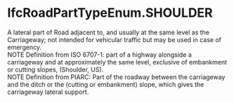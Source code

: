 IfcRoadPartTypeEnum.SHOULDER
============================
A lateral part of Road adjacent to, and usually at the same level as the
Carriageway; not intended for vehicular traffic but may be used in case of
emergency.  
NOTE Definition from ISO 6707-1: part of a highway alongside a carriageway and
at approximately the same level, exclusive of embankment or cutting slopes,
(Shoulder, US).  
NOTE Definition from PIARC: Part of the roadway between the carriageway and
the ditch or the (cutting or embankment) slope, which gives the carriageway
lateral support.  


